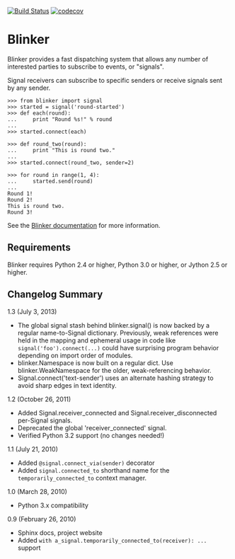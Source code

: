 [![Build Status](https://travis-ci.org/jek/blinker.svg?branch=master)](https://travis-ci.org/jek/blinker)
[![codecov](https://codecov.io/gh/zendesk/zopim-blinker/branch/master/graph/badge.svg)](https://codecov.io/gh/zendesk/zopim-blinker)


# Blinker

Blinker provides a fast dispatching system that allows any number of
interested parties to subscribe to events, or "signals".

Signal receivers can subscribe to specific senders or receive signals
sent by any sender.

    >>> from blinker import signal
    >>> started = signal('round-started')
    >>> def each(round):
    ...     print "Round %s!" % round
    ...
    >>> started.connect(each)
    
    >>> def round_two(round):
    ...     print "This is round two."
    ...
    >>> started.connect(round_two, sender=2)
  
    >>> for round in range(1, 4):
    ...     started.send(round)
    ...
    Round 1!
    Round 2!
    This is round two.
    Round 3!

See the [Blinker documentation](https://pythonhosted.org/blinker/) for more information.

## Requirements

Blinker requires Python 2.4 or higher, Python 3.0 or higher, or Jython 2.5 or higher.

## Changelog Summary

1.3 (July 3, 2013)

 - The global signal stash behind blinker.signal() is now backed by a
   regular name-to-Signal dictionary. Previously, weak references were
   held in the mapping and ephemeral usage in code like
   ``signal('foo').connect(...)`` could have surprising program behavior
   depending on import order of modules.
 - blinker.Namespace is now built on a regular dict. Use
   blinker.WeakNamespace for the older, weak-referencing behavior.
 - Signal.connect('text-sender') uses an alternate hashing strategy to
   avoid sharp edges in text identity.

1.2 (October 26, 2011)

 - Added Signal.receiver_connected and Signal.receiver_disconnected
   per-Signal signals.
 - Deprecated the global 'receiver_connected' signal.
 - Verified Python 3.2 support (no changes needed!)

1.1 (July 21, 2010)

 - Added ``@signal.connect_via(sender)`` decorator
 - Added ``signal.connected_to`` shorthand name for the
   ``temporarily_connected_to`` context manager.

1.0 (March 28, 2010)

 - Python 3.x compatibility

0.9 (February 26, 2010)

 - Sphinx docs, project website
 - Added ``with a_signal.temporarily_connected_to(receiver): ...`` support
